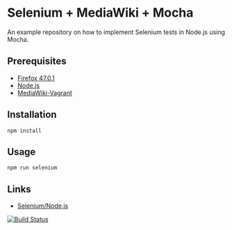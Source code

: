 # Selenium + MediaWiki + Mocha

An example repository on how to implement Selenium tests in Node.js using Mocha.

## Prerequisites

- [Firefox 47.0.1](https://ftp.mozilla.org/pub/firefox/releases/47.0.1/)
- [Node.js](https://nodejs.org/en/)
- [MediaWiki-Vagrant](https://www.mediawiki.org/wiki/MediaWiki-Vagrant)

## Installation

    npm install

## Usage

    npm run selenium

## Links

- [Selenium/Node.js](https://www.mediawiki.org/wiki/Selenium/Node.js)

[![Build Status](https://travis-ci.org/zeljkofilipin/selenium-mediawiki-mocha.svg?branch=master)](https://travis-ci.org/zeljkofilipin/selenium-mediawiki-mocha)
